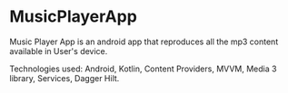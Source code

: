 # MusicPlayerApp

Music Player App is an android app that reproduces all the mp3 content available in User's device.

Technologies used: Android, Kotlin, Content Providers, MVVM, Media 3 library, Services, Dagger Hilt.

